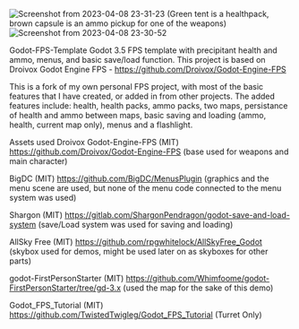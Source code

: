 ![Screenshot from 2023-04-08 23-31-23](https://user-images.githubusercontent.com/86500605/230756371-af7a31c9-77a4-4b91-ab42-bcb8e17124ac.png)
(Green tent is a healthpack, brown capsule is an ammo pickup for one of the weapons)
![Screenshot from 2023-04-08 23-30-52](https://user-images.githubusercontent.com/86500605/230756473-89576335-2943-4470-af27-7a2d15ae20f6.png)


Godot-FPS-Template
Godot 3.5 FPS template with precipitant health and ammo, menus, and basic save/load function.
This project is based on Droivox Godot Engine FPS - https://github.com/Droivox/Godot-Engine-FPS

This is a fork of my own personal FPS project, with most of the basic features that I have created, or added in from other projects. The added features include: health, health packs, ammo packs, two maps, persistance of health and ammo between maps, basic saving and loading (ammo, health, current map only), menus and a flashlight.

Assets used
Droivox Godot-Engine-FPS
(MIT)
https://github.com/Droivox/Godot-Engine-FPS
(base used for weapons and main character)

BigDC
(MIT)
https://github.com/BigDC/MenusPlugin
(graphics and the menu scene are used, but none of the menu code connected to the menu system was used)

Shargon
(MIT)
https://gitlab.com/ShargonPendragon/godot-save-and-load-system
(save/Load system was used for saving and loading)

AllSky Free
(MIT)
https://github.com/rpgwhitelock/AllSkyFree_Godot
(skybox used for demos, might be used later on as skyboxes for other parts)

godot-FirstPersonStarter
(MIT)
https://github.com/Whimfoome/godot-FirstPersonStarter/tree/gd-3.x
(used the map for the sake of this demo)

Godot_FPS_Tutorial
(MIT)
https://github.com/TwistedTwigleg/Godot_FPS_Tutorial
(Turret Only)
